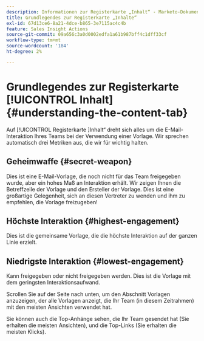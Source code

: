```yaml
---
description: Informationen zur Registerkarte „Inhalt“ - Marketo-Dokumente - Produktdokumentation
title: Grundlegendes zur Registerkarte „Inhalte“
exl-id: 67d13ce6-8a21-4dce-b865-3e7115ac4c4b
feature: Sales Insight Actions
source-git-commit: 09a656c3a0d0002edfa1a61b987bff4c1dff33cf
workflow-type: tm+mt
source-wordcount: '184'
ht-degree: 2%

---
```


# Grundlegendes zur Registerkarte [!UICONTROL Inhalt] {#understanding-the-content-tab}

Auf [!UICONTROL  Registerkarte ]Inhalt“ dreht sich alles um die E-Mail-Interaktion Ihres Teams bei der Verwendung einer Vorlage. Wir sprechen automatisch drei Metriken aus, die wir für wichtig halten.

## Geheimwaffe {#secret-weapon}

Dies ist eine E-Mail-Vorlage, die noch nicht für das Team freigegeben wurde, aber ein hohes Maß an Interaktion erhält. Wir zeigen Ihnen die Betreffzeile der Vorlage und den Ersteller der Vorlage. Dies ist eine großartige Gelegenheit, sich an diesen Vertreter zu wenden und ihm zu empfehlen, die Vorlage freizugeben!

## Höchste Interaktion {#highest-engagement}

Dies ist die gemeinsame Vorlage, die die höchste Interaktion auf der ganzen Linie erzielt.

## Niedrigste Interaktion {#lowest-engagement}

Kann freigegeben oder nicht freigegeben werden. Dies ist die Vorlage mit dem geringsten Interaktionsaufwand.

Scrollen Sie auf der Seite nach unten, um den Abschnitt Vorlagen anzuzeigen, der alle Vorlagen anzeigt, die Ihr Team (in diesem Zeitrahmen) mit den meisten Ansichten verwendet hat.

Sie können auch die Top-Anhänge sehen, die Ihr Team gesendet hat (Sie erhalten die meisten Ansichten), und die Top-Links (Sie erhalten die meisten Klicks).
